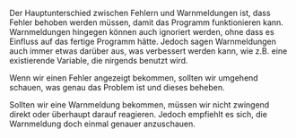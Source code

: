 Der Hauptunterschied zwischen Fehlern und Warnmeldungen ist, dass Fehler behoben werden müssen, damit das Programm funktionieren kann. Warnmeldungen hingegen können auch ignoriert werden, ohne dass es Einfluss auf das fertige Programm hätte. Jedoch sagen Warnmeldungen auch immer etwas darüber aus, was verbessert werden kann, wie z.B. eine existierende Variable, die nirgends benutzt wird.

Wenn wir einen Fehler angezeigt bekommen, sollten wir umgehend schauen, was genau das Problem ist und dieses beheben.

Sollten wir eine Warnmeldung bekommen, müssen wir nicht zwingend direkt oder überhaupt darauf reagieren. Jedoch empfiehlt es sich, die Warnmeldung doch einmal genauer anzuschauen.
